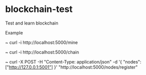 # blockchain-test
Test and learn blockchain


Example 

~ curl -i http://localhost:5000/mine

~ curl -i http://localhost:5000/chain

~ curl -X POST -H "Content-Type: application/json" -d '{
 "nodes": ["http://127.0.0.1:5001"]
}' "http://localhost:5000/nodes/register"
